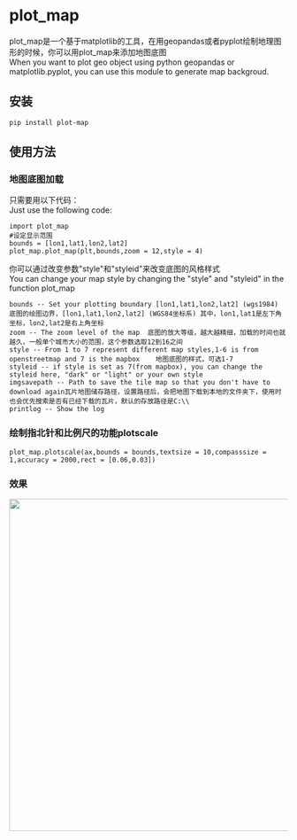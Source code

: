 # plot_map

plot_map是一个基于matplotlib的工具，在用geopandas或者pyplot绘制地理图形的时候，你可以用plot_map来添加地图底图  
When you want to plot geo object using python geopandas or matplotlib.pyplot, you can use this module to generate map backgroud.  

## 安装

    pip install plot-map

## 使用方法

### 地图底图加载

只需要用以下代码：  
Just use the following code:  

    import plot_map
    #设定显示范围
    bounds = [lon1,lat1,lon2,lat2]  
    plot_map.plot_map(plt,bounds,zoom = 12,style = 4)  

你可以通过改变参数"style"和"styleid"来改变底图的风格样式  
You can change your map style by changing the "style" and "styleid" in the function plot_map  

	bounds -- Set your plotting boundary [lon1,lat1,lon2,lat2] (wgs1984) 底图的绘图边界，[lon1,lat1,lon2,lat2] (WGS84坐标系) 其中，lon1,lat1是左下角坐标，lon2,lat2是右上角坐标
	zoom -- The zoom level of the map  底图的放大等级，越大越精细，加载的时间也就越久，一般单个城市大小的范围，这个参数选取12到16之间
	style -- From 1 to 7 represent different map styles,1-6 is from openstreetmap and 7 is the mapbox    地图底图的样式，可选1-7
	styleid -- if style is set as 7(from mapbox), you can change the styleid here, "dark" or "light" or your own style  
	imgsavepath -- Path to save the tile map so that you don't have to download again瓦片地图储存路径，设置路径后，会把地图下载到本地的文件夹下，使用时也会优先搜索是否有已经下载的瓦片，默认的存放路径是C:\\
	printlog -- Show the log

### 绘制指北针和比例尺的功能plotscale

    plot_map.plotscale(ax,bounds = bounds,textsize = 10,compasssize = 1,accuracy = 2000,rect = [0.06,0.03])  

### 效果

<img src="https://raw.githubusercontent.com/ni1o1/pygeo-tutorial/master/resource/metro-example.png" style="width:600px">